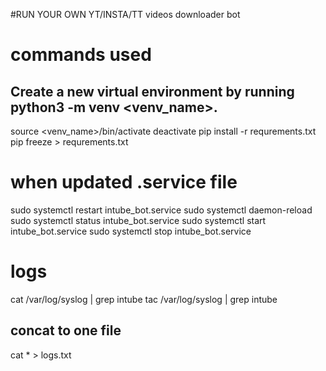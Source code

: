 #RUN YOUR OWN YT/INSTA/TT videos downloader bot

# commands used
## Create a new virtual environment by running python3 -m venv <venv_name>.
source <venv_name>/bin/activate
deactivate
pip install -r requrements.txt
pip freeze > requrements.txt

# when updated .service file
sudo systemctl restart intube_bot.service
sudo systemctl daemon-reload
sudo systemctl status intube_bot.service
sudo systemctl start intube_bot.service
sudo systemctl stop intube_bot.service


# logs
cat /var/log/syslog | grep  intube
tac /var/log/syslog | grep  intube

## concat to one file
cat * > logs.txt

